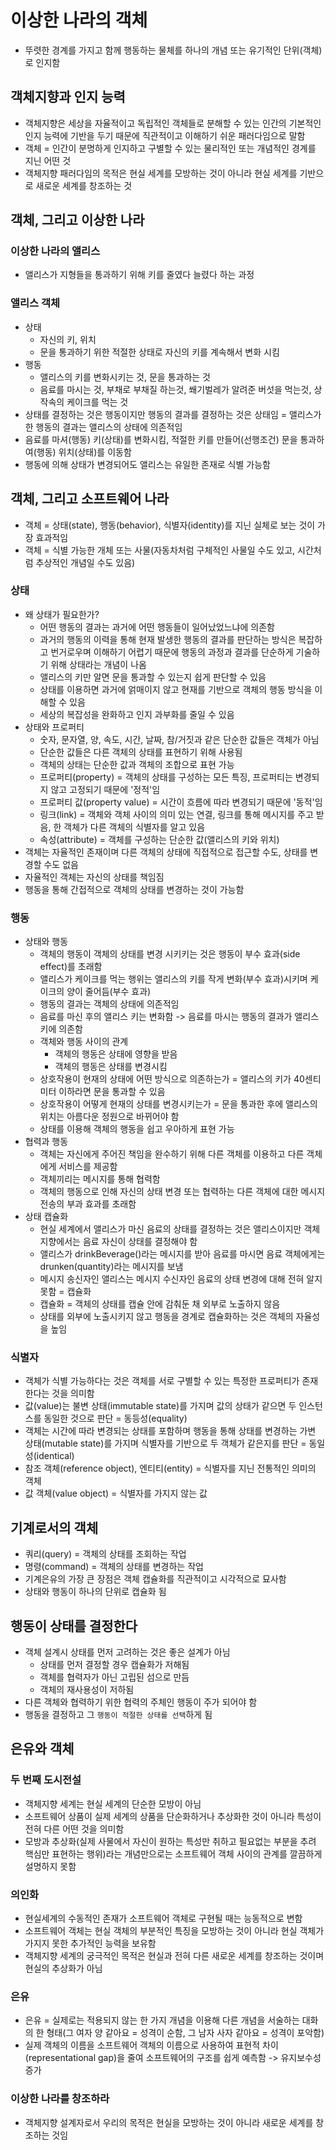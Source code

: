 # 이상한 나라의 객체
- 뚜렷한 경계를 가지고 함께 행동하는 물체를 하나의 개념 또는 유기적인 단위(객체)로 인지함

## 객체지향과 인지 능력
- 객체지향은 세상을 자율적이고 독립적인 객체들로 분해할 수 있는 인간의 기본적인 인지 능력에 기반을 두기 때문에 직관적이고 이해하기 쉬운 패러다임으로 말함
- 객체 = 인간이 분명하게 인지하고 구별할 수 있는 물리적인 또는 개념적인 경계를 지닌 어떤 것
- 객체지향 패러다임의 목적은 현실 세계를 모방하는 것이 아니라 현실 세계를 기반으로 새로운 세계를 창조하는 것

## 객체, 그리고 이상한 나라
### 이상한 나라의 앨리스
- 앨리스가 지형들을 통과하기 위해 키를 줄였다 늘렸다 하는 과정

### 앨리스 객체
- 상태
    - 자신의 키, 위치
    - 문을 통과하기 위한 적절한 상태로 자신의 키를 계속해서 변화 시킴
- 행동
    - 앨리스의 키를 변화시키는 것, 문을 통과하는 것
    - 음료를 마시는 것, 부채로 부채질 하는것, 쐐기벌레가 알려준 버섯을 먹는것, 상작속의 케이크를 먹는 것
- 상태를 결정하는 것은 행동이지만 행동의 결과를 결정하는 것은 상태임 = 앨리스가 한 행동의 결과는 앨리스의 상태에 의존적임
- 음료를 마셔(행동) 키(상태)를 변화시킴, 적절한 키를 만들어(선행조건) 문을 통과하여(행동) 위치(상태)를 이동함
- 행동에 의해 상태가 변경되어도 앨리스는 유일한 존재로 식별 가능함

## 객체, 그리고 소프트웨어 나라
- 객체 = 상태(state), 행동(behavior), 식별자(identity)를 지닌 실체로 보는 것이 가장 효과적임
- 객체 = 식별 가능한 개체 또는 사물(자동차처럼 구체적인 사물일 수도 있고, 시간처럼 추상적인 개념일 수도 있음)

### 상태
- 왜 상태가 필요한가?
    - 어떤 행동의 결과는 과거에 어떤 행동들이 일어났었느냐에 의존함
    - 과거의 행동의 이력을 통해 현재 발생한 행동의 결과를 판단하는 방식은 복잡하고 번거로우며 이해하기 어렵기 때문에 행동의 과정과 결과를 단순하게 기술하기 위해 상태라는 개념이 나옴
    - 앨리스의 키만 알면 문을 통과할 수 있는지 쉽게 판단할 수 있음
    - 상태를 이용하면 과거에 얽매이지 않고 현재를 기반으로 객체의 행동 방식을 이해할 수 있음
    - 세상의 복잡성을 완화하고 인지 과부화를 줄일 수 있음
- 상태와 프로퍼티
    - 숫자, 문자열, 양, 속도, 시간, 날짜, 참/거짓과 같은 단순한 값들은 객체가 아님
    - 단순한 값들은 다른 객체의 상태를 표현하기 위해 사용됨
    - 객체의 상태는 단순한 값과 객체의 조합으로 표현 가능
    - 프로퍼티(property) = 객체의 상태를 구성하는 모든 특징, 프로퍼티는 변경되지 않고 고정되기 때문에 '정적'임
    - 프로퍼티 값(property value) = 시간이 흐름에 따라 변경되기 때문에 '동적'임
    - 링크(link) = 객체와 객체 사이의 의미 있는 연결, 링크를 통해 메시지를 주고 받음, 한 객체가 다른 객체의 식별자를 알고 있음
    - 속성(attribute) = 객체를 구성하는 단순한 값(앨리스의 키와 위치)
- 객체는 자율적인 존재이며 다른 객체의 상태에 직접적으로 접근할 수도, 상태를 변경할 수도 없음
- 자율적인 객체는 자신의 상태를 책임짐
- 행동을 통해 간접적으로 객체의 상태를 변경하는 것이 가능함

### 행동
- 상태와 행동
    - 객체의 행동이 객체의 상태를 변경 시키키는 것은 행동이 부수 효과(side effect)를 초래함
    - 앨리스가 케이크를 먹는 행위는 앨리스의 키를 작게 변화(부수 효과)시키며 케이크의 양이 줄어듬(부수 효과)
    - 행동의 결과는 객체의 상태에 의존적임
    - 음료를 마신 후의 앨리스 키는 변화함 -> 음료를 마시는 행동의 결과가 앨리스 키에 의존함
    - 객체와 행동 사이의 관계
        - 객체의 행동은 상태에 영향을 받음
        - 객체의 행동은 상태를 변경시킴
    - 상호작용이 현재의 상태에 어떤 방식으로 의존하는가 = 앨리스의 키가 40센티미터 이하라면 문을 통과할 수 있음
    - 상호작용이 어떻게 현재의 상태를 변경시키는가 = 문을 통과한 후에 앨리스의 위치는 아름다운 정원으로 바뀌어야 함
    - 상태를 이용해 객체의 행동을 쉽고 우아하게 표현 가능
- 협력과 행동
    - 객체는 자신에게 주어진 책임을 완수하기 위해 다른 객체를 이용하고 다른 객체에게 서비스를 제공함
    - 객체끼리는 메시지를 통해 협력함
    - 객체의 행동으로 인해 자신의 상태 변경 또는 협력하는 다른 객체에 대한 메시지 전송의 부과 효과를 초래함
- 상태 캡슐화
    - 현실 세계에서 앨리스가 마신 음료의 상태를 결정하는 것은 앨리스이지만 객체지향에서는 음료 자신이 상태를 결정해야 함
    - 앨리스가 drinkBeverage()라는 메시지를 받아 음료를 마시면 음료 객체에게는 drunken(quantity)라는 메시지를 보냄
    - 메시지 송신자인 앨리스는 메시지 수신자인 음료의 상태 변경에 대해 전혀 알지 못함 = 캡슐화
    - 캡슐화 = 객체의 상태를 캡슐 안에 감춰둔 채 외부로 노출하지 않음
    - 상태를 외부에 노출시키지 않고 행동을 경계로 캡슐화하는 것은 객체의 자율성을 높임

### 식별자
- 객체가 식별 가능하다는 것은 객체를 서로 구별할 수 있는 특정한 프로퍼티가 존재한다는 것을 의미함
- 값(value)는 불변 상태(immutable state)를 가지며 값의 상태가 같으면 두 인스턴스를 동일한 것으로 판단 = 동등성(equality)
- 객체는 시간에 따라 변경되는 상태를 포함하며 행동을 통해 상태를 변경하는 가변 상태(mutable state)를 가지며 식별자를 기반으로 두 객체가 같은지를 판단 = 동일성(identical)
- 참조 객체(reference object), 엔티티(entity) = 식별자를 지닌 전통적인 의미의 객체
- 값 객체(value object) = 식별자를 가지지 않는 값

## 기계로서의 객체
- 쿼리(query) = 객체의 상태를 조회하는 작업
- 명령(command) = 객체의 상태를 변경하는 작업
- 기계은유의 가장 큰 장점은 객체 캡슐화를 직관적이고 시각적으로 묘사함
- 상태와 행동이 하나의 단위로 캡슐화 됨

## 행동이 상태를 결정한다
- 객체 설계시 상태를 먼저 고려하는 것은 좋은 설계가 아님
    - 상태를 먼저 결정할 경우 캡슐화가 저해됨
    - 객체를 협력자가 아닌 고립된 섬으로 만듬
    - 객체의 재사용성이 저하됨
- 다른 객체와 협력하기 위한 협력의 주체인 행동이 주가 되어야 함
- 행동을 결정하고 그 `행동이 적절한 상태를 선택`하게 됨

## 은유와 객체
### 두 번째 도시전설
- 객체지향 세계는 현실 세계의 단순한 모방이 아님
- 소프트웨어 상품이 실제 세계의 상품을 단순화하거나 추상화한 것이 아니라 특성이 전혀 다른 어떤 것을 의미함
- 모방과 추상화(실제 사물에서 자신이 원하는 특성만 취하고 필요없는 부분을 추려 핵심만 표현하는 행위)라는 개념만으로는 소프트웨어 객체 사이의 관계를 깔끔하게 설명하지 못함

### 의인화
- 현실세계의 수동적인 존재가 소프트웨어 객체로 구현될 때는 능동적으로 변함
- 소프트웨어 객체는 현실 객체의 부분적인 특징을 모방하는 것이 아니라 현실 객체가 가지지 못한 추가적인 능력을 보유함
- 객체지향 세계의 궁극적인 목적은 현실과 전혀 다른 새로운 세계를 창조하는 것이며 현실의 추상화가 아님

### 은유
- 은유 = 실제로는 적용되지 않는 한 가지 개념을 이용해 다른 개념을 서술하는 대화의 한 형태(그 여자 양 같아요 = 성격이 순함, 그 남자 사자 같아요 = 성격이 포악함)
- 실제 객체의 이름을 소프트웨어 객체의 이름으로 사용하여 표현적 차이(representational gap)을 줄여 소프트웨어의 구조를 쉽게 예측함 -> 유지보수성 증가

### 이상한 나라를 창조하라
- 객체지향 설계자로서 우리의 목적은 현실을 모방하는 것이 아니라 새로운 세계를 창조하는 것임